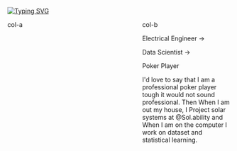 
[![Typing SVG](https://readme-typing-svg.herokuapp.com?color=%2318AC25&lines=Welcome+to+my+profile!;I+m+Thyago+Carvalho;Machine+Learning+Enthusiast;Member+of+Kaggle+community)](https://git.io/typing-svg)


<!doctype html>
<html>
    <head>
        <title>Column example</title>
        <style type="text/css">
            .col-a {
                float: left;
                width: 100%;
                margin-left: -200px;
            }
            .col-a-content {
                padding-left: 200px;
            }
            .col-b {
                float: right;
                width: 200px;
            }
        </style>
    </head>
    <body>
        <div class="col-a">
            <div class="col-a-content">col-a</div>
        </div>
        <div class="col-b">col-b</b>
    </body>
</html>


Electrical Engineer ->

Data Scientist ->

Poker Player

I'd love to say that I am a professional poker player tough it would not sound professional.
Then When I am out my house, I Project solar systems at @Sol.ability and When I am on the computer I work on dataset and statistical learning.
